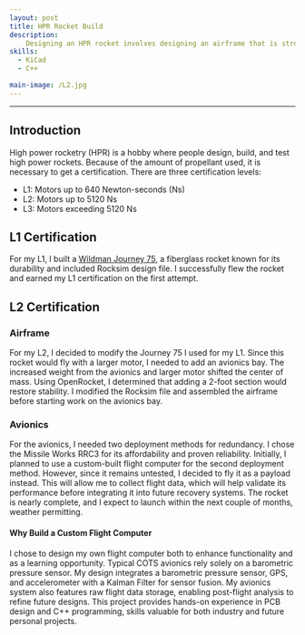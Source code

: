 ```yaml
---
layout: post
title: HPR Rocket Build
description: 
    Designing an HPR rocket involves designing an airframe that is strong, aerodynamic, and stable. To ensure 100% reliability, an avionics bay must be constructed with at least two different deployment mechanisms.
skills: 
  - KiCad
  - C++

main-image: /L2.jpg
---
```


---

## Introduction  

High power rocketry (HPR) is a hobby where people design, build, and test high power rockets. Because of the amount of propellant used, it is necessary to get a certification. There are three certification levels:  
- L1: Motors up to 640 Newton-seconds (Ns)  
- L2: Motors up to 5120 Ns  
- L3: Motors exceeding 5120 Ns  

## L1 Certification  

For my L1, I built a [Wildman Journey 75](https://wildmanrocketry.com/products/journey-75), a fiberglass rocket known for its durability and included Rocksim design file. I successfully flew the rocket and earned my L1 certification on the first attempt.  

## L2 Certification  

### Airframe  

For my L2, I decided to modify the Journey 75 I used for my L1. Since this rocket would fly with a larger motor, I needed to add an avionics bay. The increased weight from the avionics and larger motor shifted the center of mass. Using OpenRocket, I determined that adding a 2-foot section would restore stability. I modified the Rocksim file and assembled the airframe before starting work on the avionics bay.  

### Avionics  

For the avionics, I needed two deployment methods for redundancy. I chose the Missile Works RRC3 for its affordability and proven reliability. Initially, I planned to use a custom-built flight computer for the second deployment method. However, since it remains untested, I decided to fly it as a payload instead. This will allow me to collect flight data, which will help validate its performance before integrating it into future recovery systems. The rocket is nearly complete, and I expect to launch within the next couple of months, weather permitting.  

#### Why Build a Custom Flight Computer  

I chose to design my own flight computer both to enhance functionality and as a learning opportunity. Typical COTS avionics rely solely on a barometric pressure sensor. My design integrates a barometric pressure sensor, GPS, and accelerometer with a Kalman Filter for sensor fusion. My avionics system also features raw flight data storage, enabling post-flight analysis to refine future designs. This project provides hands-on experience in PCB design and C++ programming, skills valuable for both industry and future personal projects.  
